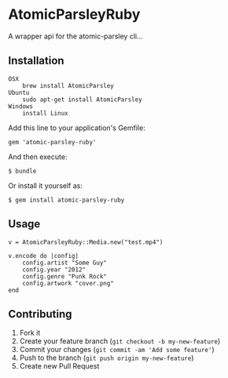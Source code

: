# AtomicParsleyRuby

A wrapper api for the atomic-parsley cli...

## Installation

    OSX
        brew install AtomicParsley
    Ubuntu
        sudo apt-get install AtomicParsley
    Windows
        install Linux

Add this line to your application's Gemfile:

    gem 'atomic-parsley-ruby'

And then execute:

    $ bundle

Or install it yourself as:

    $ gem install atomic-parsley-ruby

## Usage

    v = AtomicParsleyRuby::Media.new("test.mp4")

    v.encode do |config|
        config.artist "Some Guy"
        config.year "2012"
        config.genre "Punk Rock"
        config.artwork "cover.png"
    end

## Contributing

1. Fork it
2. Create your feature branch (`git checkout -b my-new-feature`)
3. Commit your changes (`git commit -am 'Add some feature'`)
4. Push to the branch (`git push origin my-new-feature`)
5. Create new Pull Request
